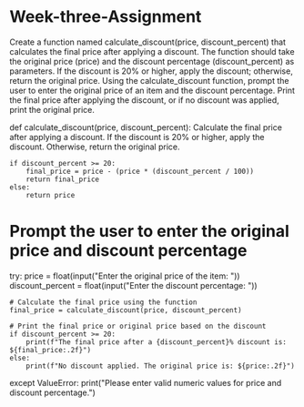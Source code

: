 # Week-three-Assignment

Create a function named calculate_discount(price, discount_percent) that calculates the final price after applying a discount. The function should take the original price (price) and the discount percentage (discount_percent) as parameters. If the discount is 20% or higher, apply the discount; otherwise, return the original price.
Using the calculate_discount function, prompt the user to enter the original price of an item and the discount percentage. Print the final price after applying the discount, or if no discount was applied, print the original price.



def calculate_discount(price, discount_percent):
    Calculate the final price after applying a discount.
    If the discount is 20% or higher, apply the discount.
    Otherwise, return the original price.

    if discount_percent >= 20:
        final_price = price - (price * (discount_percent / 100))
        return final_price
    else:
        return price

# Prompt the user to enter the original price and discount percentage
try:
    price = float(input("Enter the original price of the item: "))
    discount_percent = float(input("Enter the discount percentage: "))

    # Calculate the final price using the function
    final_price = calculate_discount(price, discount_percent)

    # Print the final price or original price based on the discount
    if discount_percent >= 20:
        print(f"The final price after a {discount_percent}% discount is: ${final_price:.2f}")
    else:
        print(f"No discount applied. The original price is: ${price:.2f}")
except ValueError:
    print("Please enter valid numeric values for price and discount percentage.")
